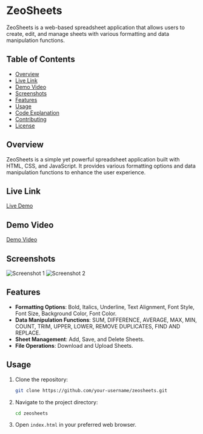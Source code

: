 # ZeoSheets

ZeoSheets is a web-based spreadsheet application that allows users to create, edit, and manage sheets with various formatting and data manipulation functions.

## Table of Contents
- [Overview](#overview)
- [Live Link](#live-link)
- [Demo Video](#demo-video)
- [Screenshots](#screenshots)
- [Features](#features)
- [Usage](#usage)
- [Code Explanation](#code-explanation)
- [Contributing](#contributing)
- [License](#license)

## Overview
ZeoSheets is a simple yet powerful spreadsheet application built with HTML, CSS, and JavaScript. It provides various formatting options and data manipulation functions to enhance the user experience.

## Live Link
[Live Demo](#) <!-- Replace with the actual live link -->

## Demo Video
[Demo Video](#) <!-- Replace with the actual demo video link -->

## Screenshots
![Screenshot 1](#) <!-- Replace with the actual screenshot link -->
![Screenshot 2](#) <!-- Replace with the actual screenshot link -->

## Features
- **Formatting Options**: Bold, Italics, Underline, Text Alignment, Font Style, Font Size, Background Color, Font Color.
- **Data Manipulation Functions**: SUM, DIFFERENCE, AVERAGE, MAX, MIN, COUNT, TRIM, UPPER, LOWER, REMOVE DUPLICATES, FIND AND REPLACE.
- **Sheet Management**: Add, Save, and Delete Sheets.
- **File Operations**: Download and Upload Sheets.

## Usage
1. Clone the repository:
    ```bash
    git clone https://github.com/your-username/zeosheets.git
    ```
2. Navigate to the project directory:
    ```bash
    cd zeosheets
    ```
3. Open `index.html` in your preferred web browser.
